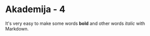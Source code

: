# Akademija - 4

It's very easy to make some words **bold** and other words *italic* with Markdown.
